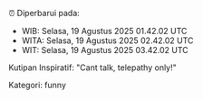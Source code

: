 ⏰ Diperbarui pada:
- WIB: Selasa, 19 Agustus 2025 01.42.02 UTC
- WITA: Selasa, 19 Agustus 2025 02.42.02 UTC
- WIT: Selasa, 19 Agustus 2025 03.42.02 UTC

Kutipan Inspiratif:
"Cant talk, telepathy only!"


Kategori: funny

